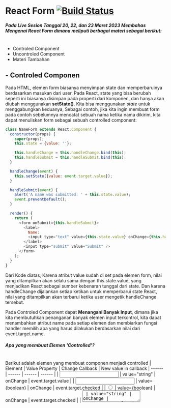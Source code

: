 # React Form [![Build Status](https://img.shields.io/badge/React-20232A?style=for-the-badge&logo=react&logoColor=61DAFB)](https://id.reactjs.org/docs/forms.html)
##### Pada Live Sesion Tanggal 20, 22, dan 23 Maret 2023 Membahas Mengenai **React Form** dimana meliputi berbagai materi sebagai berikut:
#




- Controled Component
- Uncontroled Component
- Materi Tambahan

## - Controled Componen
Pada HTML, elemen form biasanya menyimpan state dan memperbaruinya berdasarkan masukan dari user. Pada React, state yang bisa berubah seperti ini biasanya disimpan pada properti dari komponen, dan hanya akan diubah menggunakan **setState()**.
Kita bisa menggunakan *state* untuk menggabungkan keduanya, Sebagai contoh, jika kita ingin membuat form pada contoh sebelumnya mencatat sebuah nama ketika nama dikirim, kita dapat menuliskan form sebagai sebuah controlled component:

```javascript
class NameForm extends React.Component {
  constructor(props) {
    super(props);
    this.state = {value: ''};

    this.handleChange = this.handleChange.bind(this);
    this.handleSubmit = this.handleSubmit.bind(this);
  }

  handleChange(event) {
    this.setState({value: event.target.value});
  }

  handleSubmit(event) {
    alert('A name was submitted: ' + this.state.value);
    event.preventDefault();
  }

  render() {
    return (
      <form onSubmit={this.handleSubmit}>
        <label>
          Name:
          <input type="text" value={this.state.value} onChange={this.handleChange} />
        </label>
        <input type="submit" value="Submit" />
      </form>
    );
  }
}
```
Dari Kode diatas, Karena atribut value sudah di set pada elemen form, nilai yang ditampilkan akan selalu sama dengan this.state.value, yang menjadikan React sebagai sumber kebenaran tunggal dari state. Dan karena handleChange dijalankan setiap ketikan untuk memperbarui state React, nilai yang ditampilkan akan terbarui ketika user mengetik handleChange tersebut.

Pada Controled Component dapat **Menangani Banyak Input**, dimana jika kita membutuhkan penanganan banyak elemen input terkontrol, kita dapat menambahkan atribut name pada setiap elemen dan membiarkan fungsi handler memilih apa yang harus dilakukan berdasarkan nilai dari event.target.name.

##### Apa yang membuat Elemen 'Controlled'?
#
Berikut adalah elemen yang membuat componen menjadi controlled
| Element | Value Property | Change Callback | New value in callback
| ------ | ------ | ------ | ------ |
| <input type="text"/> | value="string" | onChange | event.target.value |
| <input type="chechbox"/> | value={boolean} | onChange | event.target.checked |
| <input type="radio"/> | value={boolean} | onChange | event.target.checked |
| <textarea /> | value="string" | onChange | event.target.value |
| <select /> | value="option value" | onChange | event.target.value |

## - Uncontroled Component
Uncontroled Component adalah sebuah alternatif untuk kita menggunakan controled component dalam sebuah form, dimana data form akan ditangani oleh DOM-nya sendiri. kita bisa menggunakan *ref* untuk mendapatkan nilai form dari DOM.

##### contoh code yang menerima Uncontroled Component:
#
```javascript
class NameForm extends React.Component {
  constructor(props) {
    super(props);
    this.handleSubmit = this.handleSubmit.bind(this);
    this.input = React.createRef();
  }

  handleSubmit(event) {
    alert('Sebuah nama telah dikirim: ' + this.input.current.value);
    event.preventDefault();
  }

  render() {
    return (
      <form onSubmit={this.handleSubmit}>
        <label>
          Nama:
          <input type="text" ref={this.input} />
        </label>
        <input type="submit" value="Kirim" />
      </form>
    );
  }
}
```
Dari kode di atas, karena uncontrolled component menyimpan sumber kebenaran dalam DOM, terkadang lebih mudah untuk mengintegrasikan kode React dan non-React jika menggunakan uncontrolled component. Bisa dikatakan ini menjadi solusi untuk pengerjaan cepat tetapi tidak rapi.

## - Materi Tambahan
Memberikan validasi lebih baik menggunakan library Formik yup, atau jika ingin eksplorasi lebih dalam bisa menggunakan Zod. 
Zod bisa digunakan validasi seperti yup, namun Zod ini sudah terintegrasi. Jika membuat form yang terdapat validasi yang banyak kita bisa menggunakan Yup ataupun Zod karena validasinya sudah terintegrasi.
##### Contoh Penerapan Code Formik Yup
```javascript
// Render Prop
import React from 'react';
import { Formik, Form, Field, ErrorMessage } from 'formik';

const Basic = () => (
  <div>
    <h1>Any place in your app!</h1>
    <Formik
      initialValues={{ email: '', password: '' }}
      validate={values => {
        const errors = {};
        if (!values.email) {
          errors.email = 'Required';
        } else if (
          !/^[A-Z0-9._%+-]+@[A-Z0-9.-]+\.[A-Z]{2,}$/i.test(values.email)
        ) {
          errors.email = 'Invalid email address';
        }
        return errors;
      }}
      onSubmit={(values, { setSubmitting }) => {
        setTimeout(() => {
          alert(JSON.stringify(values, null, 2));
          setSubmitting(false);
        }, 400);
      }}
    >
      {({ isSubmitting }) => (
        <Form>
          <Field type="email" name="email" />
          <ErrorMessage name="email" component="div" />
          <Field type="password" name="password" />
          <ErrorMessage name="password" component="div" />
          <button type="submit" disabled={isSubmitting}>
            Submit
          </button>
        </Form>
      )}
    </Formik>
  </div>
);

export default Basic;
```
Di atas bisa kita lihar, validasi dilakukan manual. Jangan ragu untuk menulis validasi sendiri atau menggunakan library Biasanya menggunakan Yup untuk validasi skema objek. Yup memiliki API yang sangat mirip dengan Joi / React PropTypes tetapi cukup kecil untuk browser dan cukup cepat untuk penggunaan runtime. 